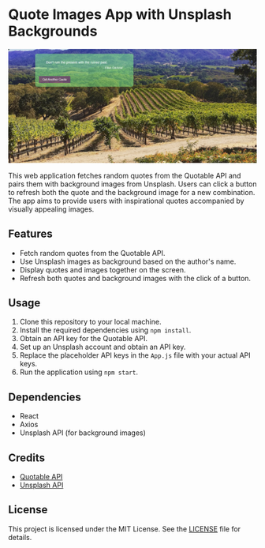 # Quote Images App with Unsplash Backgrounds

![App Screenshot](Screenshot.png)

This web application fetches random quotes from the Quotable API and pairs them with background images from Unsplash. Users can click a button to refresh both the quote and the background image for a new combination. The app aims to provide users with inspirational quotes accompanied by visually appealing images.

## Features

- Fetch random quotes from the Quotable API.
- Use Unsplash images as background based on the author's name.
- Display quotes and images together on the screen.
- Refresh both quotes and background images with the click of a button.

## Usage

1. Clone this repository to your local machine.
2. Install the required dependencies using `npm install`.
3. Obtain an API key for the Quotable API.
4. Set up an Unsplash account and obtain an API key.
5. Replace the placeholder API keys in the `App.js` file with your actual API keys.
6. Run the application using `npm start`.

## Dependencies

- React
- Axios
- Unsplash API (for background images)

## Credits

- [Quotable API](https://api.quotable.io/)
- [Unsplash API](https://unsplash.com/developers)

## License

This project is licensed under the MIT License. See the [LICENSE](LICENSE) file for details.
